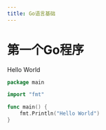 ```yaml
---
title: Go语言基础
---
```


# 第一个Go程序

Hello World

```go
package main

import "fmt"

func main() {
	fmt.Println("Hello World")
}
```



